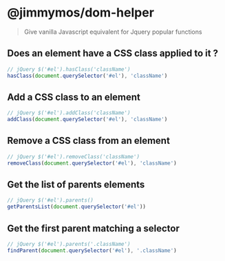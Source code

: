 # @jimmymos/dom-helper

> Give vanilla Javascript equivalent for Jquery popular functions

## Does an element have a CSS class applied to it ?
```js
// jQuery $('#el').hasClass('className')
hasClass(document.querySelector('#el'), 'className')
```

## Add a CSS class to an element
```js
// jQuery $('#el').addClass('className')
addClass(document.querySelector('#el'), 'className')
```

## Remove a CSS class from an element
```js
// jQuery $('#el').removeClass('className')
removeClass(document.querySelector('#el'), 'className')
```

## Get the list of parents elements
```js
// jQuery $('#el').parents()
getParentsList(document.querySelector('#el'))
```

## Get the first parent matching a selector
```js
// jQuery $('#el').parents('.className')
findParent(document.querySelector('#el'), '.className')
```